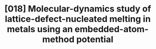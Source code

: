 ---
title: "[018] Molecular-dynamics study of lattice-defect-nucleated melting in metals using an embedded-atom-method potential"
collection: publications
permalink: /publication/018
citation: 'J. F. Lutsko, D. Wolf, S. R. Phillpot, and S. Yip, &quot;Molecular-dynamics study of lattice-defect-nucleated melting in metals using an embedded-atom-method potential&quot;, <i>Phys. Rev. B</i>, <strong>40</strong>, 2841 (1989)'
---